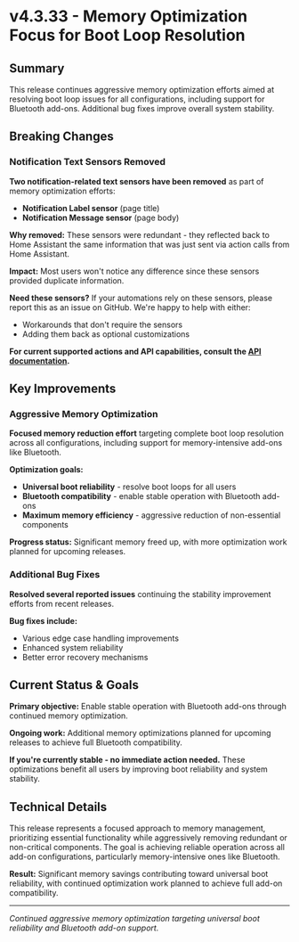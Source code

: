 # v4.3.33 - Memory Optimization Focus for Boot Loop Resolution

## Summary

This release continues aggressive memory optimization efforts aimed at resolving boot loop issues for all configurations, including support for Bluetooth add-ons. Additional bug fixes improve overall system stability.

## Breaking Changes

### Notification Text Sensors Removed

**Two notification-related text sensors have been removed** as part of memory optimization efforts:
- **Notification Label sensor** (page title)
- **Notification Message sensor** (page body)

**Why removed:** These sensors were redundant - they reflected back to Home Assistant the same information that was just sent via action calls from Home Assistant.

**Impact:** Most users won't notice any difference since these sensors provided duplicate information.

**Need these sensors?** If your automations rely on these sensors, please report this as an issue on GitHub. We're happy to help with either:
- Workarounds that don't require the sensors
- Adding them back as optional customizations

**For current supported actions and API capabilities, consult the [API documentation](docs/api.md).**

## Key Improvements

### Aggressive Memory Optimization

**Focused memory reduction effort** targeting complete boot loop resolution across all configurations, including support for memory-intensive add-ons like Bluetooth.

**Optimization goals:**
- **Universal boot reliability** - resolve boot loops for all users
- **Bluetooth compatibility** - enable stable operation with Bluetooth add-ons
- **Maximum memory efficiency** - aggressive reduction of non-essential components

**Progress status:** Significant memory freed up, with more optimization work planned for upcoming releases.

### Additional Bug Fixes

**Resolved several reported issues** continuing the stability improvement efforts from recent releases.

**Bug fixes include:**
- Various edge case handling improvements
- Enhanced system reliability
- Better error recovery mechanisms

## Current Status & Goals

**Primary objective:** Enable stable operation with Bluetooth add-ons through continued memory optimization.

**Ongoing work:** Additional memory optimizations planned for upcoming releases to achieve full Bluetooth compatibility.

**If you're currently stable - no immediate action needed.** These optimizations benefit all users by improving boot reliability and system stability.

## Technical Details

This release represents a focused approach to memory management, prioritizing essential functionality while aggressively removing redundant or non-critical components. The goal is achieving reliable operation across all add-on configurations, particularly memory-intensive ones like Bluetooth.

**Result:** Significant memory savings contributing toward universal boot reliability, with continued optimization work planned to achieve full add-on compatibility.

---

*Continued aggressive memory optimization targeting universal boot reliability and Bluetooth add-on support.*
